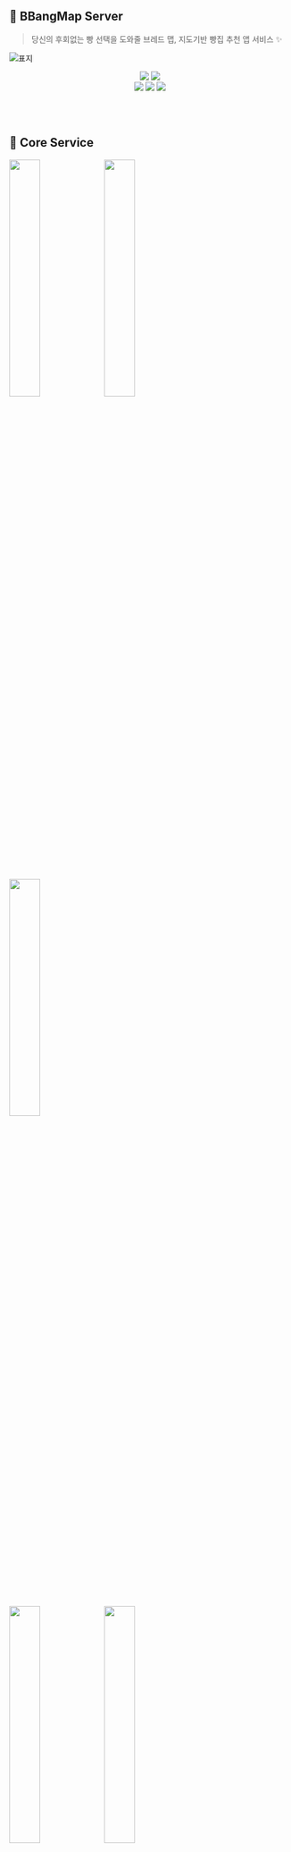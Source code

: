 ## 🥐 BBangMap Server

> 당신의 후회없는 빵 선택을 도와줄 브레드 맵, 지도기반 빵집 추천 앱 서비스 ✨

![표지](https://user-images.githubusercontent.com/76844556/168022567-8200bb68-92b7-43f3-8143-2ee08b0591be.png)


<div align="center">
<img src="https://img.shields.io/badge/Node.js-v14-43853D?logo=node.js"/> <img src="https://img.shields.io/badge/Javascript-es6-F7DF1E?logo=javascript"/></br>
<img src="https://img.shields.io/badge/Express-v4.17.1-404D59?logo=express"/>  <img src="https://img.shields.io/badge/Sequelize-v6.11.0-FFCA28?logo=sequelize"/> <img src="https://img.shields.io/badge/MySQL-v8.0.23-316192?logo=mysql"/> 
</div>

<br/><br/>

## 🍞 Core Service

<p float="left">
<image width=33% src="https://user-images.githubusercontent.com/76844556/168022804-1b3722c8-d7ca-48f8-81c8-ff178610d4f5.png">
<image width=33% src="https://user-images.githubusercontent.com/76844556/168022793-794c37c6-6e03-4418-a4fa-53885c6a9ce9.png">
<image width=33% src="https://user-images.githubusercontent.com/76844556/168022777-a56d8304-1e3a-4cf8-967d-7ef61f6a2ec3.png">
</p>
<p float="left">
<image width=33% src="https://user-images.githubusercontent.com/76844556/168022696-e6fc9d6b-74f0-4a19-8c60-ac5a6ffe8a8e.png">
<image width=33% src="https://user-images.githubusercontent.com/76844556/168022672-4f089eb8-0ab7-42f1-81e2-3787843466e2.png">
</p>

    
<hr>
<br/>

## 🥖 Contributors
  <image width=50% src="https://user-images.githubusercontent.com/76844556/136992169-2336db29-66e3-4908-90d8-902d6908ff6a.png">

|                                                         `Lead`  이현종                                                         |                                                             이솔                                                              |                                                            강한희                                                             |
| :---------------------------------------------------------------------------------------------------------------------------: | :---------------------------------------------------------------------------------------------------------------------------: | :---------------------------------------------------------------------------------------------------------------------------: |
|                                           [@hyunjong-96](https://github.com/hyunjong-96)                                            |                                         [@soleu](https://github.com/soleu)                                          |                                            [@kanghanhee](https://github.com/kanghanhee)                                             |

<hr>

<br/>

## 🥨 ERD

![bbang_map_erd](https://user-images.githubusercontent.com/76844556/168024339-ecc7f962-78f0-410b-ab13-97252f9bc00b.png)
  

<hr>
</br>

## 🍰 Role

|  Route   |               Func               |  Role  |
| :------: | :------------------------------: | :----: |
|   AUTH   |           소셜 로그인            | 이현종 |
|          |           토큰 재발급            | 이현종 |
|          |             로그아웃             | 이현종 |
|   USER   |         닉네임 중복 검사         |  이솔  |
|          |           랜덤 닉네임            |  이솔  |
|          |           프로필 수정            |  이솔  |
|          |            회원 탈퇴             |  이솔  |
|  BAKERY  |            빵집 검색             | 이현종 |
|          |        빵집 지역으로 검색        |  이솔  |
|          |          빵집 지도 조회          | 이현종 |
|          |          빵집 상세보기           | 이현종 |
|          |       빵집 이미지 전체보기       | 이현종 |
|          |      빵집 보관 / 가고싶어요      | 이현종 |
|  REVIEW  |       후기 빵집별 전체보기       | 강한희 |
|          |          후기 전체보기           | 강한희 |
|          |          후기 상세보기           | 강한희 |
|          |     후기 빵집, 이름으로 검색     | 강한희 |
|          |          후기 상세보기           | 강한희 |
|          |         후기 추천 / 취소         | 강한희 |
|          |            후기 보관             | 강한희 |
|          |          후기 수정하기           | 강한희 |
|          |          후기 작성하기           | 강한희 |
|  MYPAGE  |         마이페이지 조회          |  이솔  |
|          |     내 보관 빵집 리스트 조회     | 이현종 |
|          | 내 후기 보관함 빵집 폴더별 조회  | 강한희 |
|          |    내 후기 보관함 빵집별 조회    | 강한희 |
|          |       보관한 빵집 삭제하기       | 이현종 |
|          |       보관한 후기 삭제하기       | 강한희 |
| MISSION  |       이달의 미션 조회하기       |  이솔  |
|          |       완료한 미션 조회하기       |  이솔  |
|          |        나의 등급 조회하기        |  이솔  |
|          |       미션 빵집 방문 체크        |  이솔  |
| CURATION |        큐레이션 추가하기         | 이현종 |
|          |        큐레이션 상세보기         | 이현종 |
|          | 큐레이션 빵집 위치 정보 조회하기 | 이현종 |
|          |      큐레이션 좋아요 / 취소      | 이현종 |

</br>

## 🥪 Convention

- [Commit Convention](https://github.com/bbangmap/BBangMap-Server-Docs/wiki/Commit-Convention)
- [Coding Convention](https://github.com/bbangmap/BBangMap-Server-Docs/wiki/Coding-Convention)
- [Git Convention](https://github.com/bbangmap/BBangMap-Server-Docs/wiki/Git-Convention)

<hr>
</br>

## 🍪 Project Foldering

```
🗂 BBangMap-Server
    🗂 api
        🗂 routes
            🗂 auth
            🗂 bakery
            🗂 curation
            🗂 mission
            🗂 review
            🗂 user
            - index.js
        - index.js
    🗂 src
        🗂 auth
            🗂 controller
            🗂 service
            🗂 model
            🗂 dto
        🗂 bakery
            🗂 controller
            🗂 service
            🗂 model
            🗂 dto
        🗂 curation
            🗂 controller
            🗂 service
            🗂 model
            🗂 dto
        🗂 mission
            🗂 controller
            🗂 service
            🗂 model
            🗂 dto
        🗂 review
            🗂 controller
            🗂 service
            🗂 model
            🗂 dto
        🗂 user
            🗂 controller
            🗂 service
            🗂 model
            🗂 dto
        - index.js
    🗂 models
        🗂 modelUtil
        - index.js
    🗂 modules
        🗂 multer
        🗂 uuidUtil
        - definition.js
        - jwt.js
        - responseMessage.js
        - statusCode.js
        - util.js
    🗂 config
        - config.json
        - s3.js
        - secretJwtKey.js
    🗂 other
        - slackAPI.js
        - slackSender.js
        - jwt.js
        - relationStatus.js
        - reportReason.js
        - responseMessage.js
        - slackMessage.js
        - statusCode.js
    🗂 middlewares
        - authUtil.js
```

<hr>

</br>

## 🧁 Dependencies Module

```json
{
  "name": "bbangmap-server",
  "version": "0.0.0",
  "private": true,
  "scripts": {
    "start": "node ./bin/www"
  },
  "dependencies": {
    "@types/sequelize": "^4.28.10",
    "aws-sdk": "^2.1028.0",
    "axios": "^0.26.0",
    "cookie-parser": "~1.4.4",
    "debug": "~2.6.9",
    "dotenv": "^16.0.0",
    "express": "^4.17.1",
    "http-errors": "~1.6.3",
    "jade": "^0.29.0",
    "jsonwebtoken": "^8.5.1",
    "morgan": "~1.9.1",
    "multer": "^1.4.3",
    "multer-s3": "^2.10.0",
    "mysql2": "^2.3.2",
    "nodemon": "^2.0.7",
    "pug": "^3.0.2",
    "sequelize": "^6.11.0",
    "sequelize-cli": "^5.0.0"
  }
}

```
